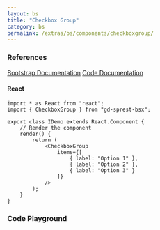```yaml
---
layout: bs
title: "Checkbox Group"
category: bs
permalink: /extras/bs/components/checkboxgroup/
---
```


### References

<div class="bs">
    <div class="list-group">
        <a class="list-group-item list-group-item-action" href="https://getbootstrap.com/docs/4.4/components/forms/#checkboxes-and-radios">Bootstrap Documentation</a>
        <a class="list-group-item list-group-item-action" href="/docs/sprest-bs/modules/_components_checkboxgroup_d_.html">Code Documentation</a>
    </div>
</div>

#### React

```tsx
import * as React from "react";
import { CheckboxGroup } from "gd-sprest-bsx";

export class IDemo extends React.Component {
    // Render the component
    render() {
        return (
            <CheckboxGroup
                items={[
                    { label: "Option 1" },
                    { label: "Option 2" },
                    { label: "Option 3" }
                ]}
            />
        );
    }
}
```

### Code Playground

<div id="playground" class="bs"></div>
<script type="text/javascript">
    // Wait for the page to load
    window.addEventListener("load", function() {
        // Create the code editor
        var editor = CodeEditor(document.getElementById("playground"), true, [
            '// Create the checkbox group',
            'Components.CheckboxGroup({',
            '\tel: app,',
            '\titems: [',
            '\t\t{ label: "Option 1" },',
            '\t\t{ label: "Option 2" },',
            '\t\t{ label: "Option 3" }',
            '\t]',
            '});'
        ].join('\n'));
    });
</script>